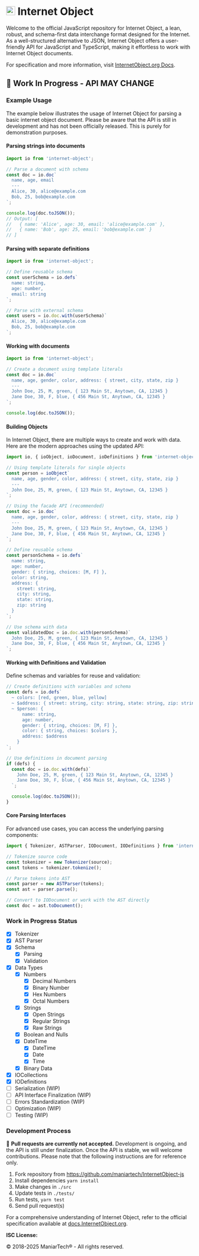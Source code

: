 # <img src="https://unpkg.com/internet-object@latest/logo/internet-object-logo.png" height="24px" alt="Internet Object" title="Internet Object"> Internet Object

Welcome to the official JavaScript repository for Internet Object, a lean, robust, and schema-first data interchange format designed for the Internet. As a well-structured alternative to JSON, Internet Object offers a user-friendly API for JavaScript and TypeScript, making it effortless to work with Internet Object documents.

For specification and more information, visit [InternetObject.org Docs](https://docs.internetobject.org).

## 🚧 Work In Progress - API MAY CHANGE

### Example Usage

The example below illustrates the usage of Internet Object for parsing a basic internet object document. Please be aware that the API is still in development and has not been officially released. This is purely for demonstration purposes.

#### Parsing strings into documents

```ts
import io from 'internet-object';

// Parse a document with schema
const doc = io.doc`
  name, age, email
  ---
  Alice, 30, alice@example.com
  Bob, 25, bob@example.com
`;

console.log(doc.toJSON());
// Output: [
//   { name: 'Alice', age: 30, email: 'alice@example.com' },
//   { name: 'Bob', age: 25, email: 'bob@example.com' }
// ]
```

#### Parsing with separate definitions

```ts
import io from 'internet-object';

// Define reusable schema
const userSchema = io.defs`
  name: string,
  age: number,
  email: string
`;

// Parse with external schema
const users = io.doc.with(userSchema)`
  Alice, 30, alice@example.com
  Bob, 25, bob@example.com
`;
```

#### Working with documents

```ts
import io from 'internet-object';

// Create a document using template literals
const doc = io.doc`
  name, age, gender, color, address: { street, city, state, zip }
  ---
  John Doe, 25, M, green, { 123 Main St, Anytown, CA, 12345 }
  Jane Doe, 30, F, blue, { 456 Main St, Anytown, CA, 12345 }
`;

console.log(doc.toJSON());
```

#### Building Objects

In Internet Object, there are multiple ways to create and work with data. Here are the modern approaches using the updated API:

```ts
import io, { ioObject, ioDocument, ioDefinitions } from 'internet-object';

// Using template literals for single objects
const person = ioObject`
  name, age, gender, color, address: { street, city, state, zip }
  ---
  John Doe, 25, M, green, { 123 Main St, Anytown, CA, 12345 }
`;

// Using the facade API (recommended)
const doc = io.doc`
  name, age, gender, color, address: { street, city, state, zip }
  ---
  John Doe, 25, M, green, { 123 Main St, Anytown, CA, 12345 }
  Jane Doe, 30, F, blue, { 456 Main St, Anytown, CA, 12345 }
`;

// Define reusable schema
const personSchema = io.defs`
  name: string,
  age: number,
  gender: { string, choices: [M, F] },
  color: string,
  address: {
    street: string,
    city: string,
    state: string,
    zip: string
  }
`;

// Use schema with data
const validatedDoc = io.doc.with(personSchema)`
  John Doe, 25, M, green, { 123 Main St, Anytown, CA, 12345 }
  Jane Doe, 30, F, blue, { 456 Main St, Anytown, CA, 12345 }
`;
```

#### Working with Definitions and Validation

Define schemas and variables for reuse and validation:

```ts
// Create definitions with variables and schema
const defs = io.defs`
  ~ colors: [red, green, blue, yellow]
  ~ $address: { street: string, city: string, state: string, zip: string }
  ~ $person: {
      name: string,
      age: number,
      gender: { string, choices: [M, F] },
      color: { string, choices: $colors },
      address: $address
    }
`;

// Use definitions in document parsing
if (defs) {
  const doc = io.doc.with(defs)`
    John Doe, 25, M, green, { 123 Main St, Anytown, CA, 12345 }
    Jane Doe, 30, F, blue, { 456 Main St, Anytown, CA, 12345 }
  `;

  console.log(doc.toJSON());
}
```

#### Core Parsing Interfaces

For advanced use cases, you can access the underlying parsing components:

```ts
import { Tokenizer, ASTParser, IODocument, IODefinitions } from 'internet-object';

// Tokenize source code
const tokenizer = new Tokenizer(source);
const tokens = tokenizer.tokenize();

// Parse tokens into AST
const parser = new ASTParser(tokens);
const ast = parser.parse();

// Convert to IODocument or work with the AST directly
const doc = ast.toDocument();
```

### Work in Progress Status

- [x] Tokenizer
- [x] AST Parser
- [x] Schema
  - [x] Parsing
  - [x] Validation
- [x] Data Types
  - [x] Numbers
    - [x] Decimal Numbers
    - [x] Binary Number
    - [x] Hex Numbers
    - [x] Octal Numbers
  - [x] Strings
    - [x] Open Strings
    - [x] Regular Strings
    - [x] Raw Strings
  - [x] Boolean and Nulls
  - [x] DateTime
    - [x] DateTime
    - [x] Date
    - [x] Time
  - [x] Binary Data
- [x] IOCollections
- [x] IODefinitions
- [ ] Serialization (WIP)
- [ ] API Interface Finalization (WIP)
- [ ] Errors Standardization (WIP)
- [ ] Optimization (WIP)
- [ ] Testing (WIP)

### Development Process

🚧 **Pull requests are currently not accepted.** Development is ongoing, and the API is still under finalization. Once the API is stable, we will welcome contributions. Please note that the following instructions are for reference only.

1. Fork repository from <https://github.com/maniartech/InternetObject-js>
1. Install dependencies `yarn install`
1. Make changes in `./src`
1. Update tests in `./tests/`
1. Run tests, `yarn test`
1. Send pull request(s)

For a comprehensive understanding of Internet Object, refer to the official specification available at [docs.InternetObject.org](https://docs.internetobject.org).

**ISC License:**

© 2018-2025 ManiarTech® - All rights reserved.

